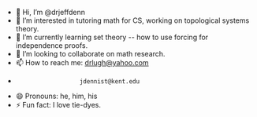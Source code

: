 - 👋 Hi, I’m @drjeffdenn
- 👀 I’m interested in tutoring math for CS, working on topological systems theory.
- 🌱 I’m currently learning set theory -- how to use forcing for independence proofs.
- 💞️ I’m looking to collaborate on math research.
- 📫 How to reach me:   drlugh@yahoo.com
-                       jdennist@kent.edu
- 😄 Pronouns: he, him, his
- ⚡ Fun fact: I love tie-dyes.

<!---
drjeffdenn/drjeffdenn is a ✨ special ✨ repository because its `README.md` (this file) appears on your GitHub profile.
You can click the Preview link to take a look at your changes.
--->
